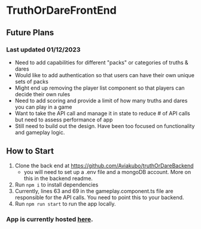 # TruthOrDareFrontEnd

## Future Plans
### Last updated 01/12/2023
- Need to add capabilities for different "packs" or categories of truths & dares
- Would like to add authentication so that users can have their own unique sets of packs
- Might end up removing the player list component so that players can decide their own rules
- Need to add scoring and provide a limit of how many truths and dares you can play in a game
- Want to take the API call and manage it in state to reduce # of API calls but need to assess performance of app
- Still need to build out the design. Have been too focused on functionality and gameplay logic.

## How to Start

1) Clone the back end at https://github.com/Aviakubo/truthOrDareBackend
    - you will need to set up a .env file and a mongoDB account. More on this in the backend readme.
2) Run `npm i` to install dependencies
3) Currently, lines 63 and 69 in the gameplay.component.ts file are responsible for the API calls. You need to point this to your backend.
4) Run `npm run start` to run the app locally.

### App is currently hosted [here](https://truth-or-dare-frontend-an4zezoyf-aviakubo.vercel.app/).